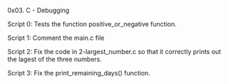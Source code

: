 0x03. C - Debugging

Script 0: Tests the function positive_or_negative function.

Script 1: Comment the main.c file

Script 2: Fix the code in 2-largest_number.c so that it correctly prints out the lagest of the three numbers.

Script 3: Fix the print_remaining_days() function.
